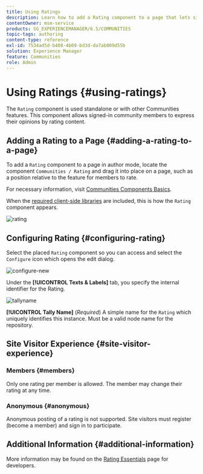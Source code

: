 ```yaml
---
title: Using Ratings
description: Learn how to add a Rating component to a page that lets signed-in community members express their opinions by rating content.
contentOwner: msm-service
products: SG_EXPERIENCEMANAGER/6.5/COMMUNITIES
topic-tags: authoring
content-type: reference
exl-id: 7534ad5d-b408-4b09-bd3d-da7ab009d55b
solution: Experience Manager
feature: Communities
role: Admin
---
```

# Using Ratings {#using-ratings}

The `Rating` component is used standalone or with other Communities features. This component allows signed-in community members to express their opinions by rating content.

## Adding a Rating to a Page {#adding-a-rating-to-a-page}

To add a `Rating` component to a page in author mode, locate the component `Communities / Rating` and drag it into place on a page, such as a position relative to the feature for members to rate.

For necessary information, visit [Communities Components Basics](basics.md).

When the [required client-side libraries](rating-basics.md#essentials-for-client-side) are included, this is how the `Rating` component appears.

![rating](assets/rating.png)

## Configuring Rating {#configuring-rating}

Select the placed `Rating` component so you can access and select the `Configure` icon which opens the edit dialog.

![configure-new](assets/configure-new.png)

Under the **[!UICONTROL Texts & Labels]** tab, you specify the internal identifier for the Rating.

![tallyname](assets/tallyname.png)

**[!UICONTROL Tally Name]**
  (*Required*) A simple name for the `Rating` which uniquely identifies this instance. Must be a valid node name for the repository.

## Site Visitor Experience {#site-visitor-experience}

### Members {#members}

Only one rating per member is allowed. The member may change their rating at any time.

### Anonymous {#anonymous}

Anonymous posting of a rating is not supported. Site visitors must register (become a member) and sign in to participate.

## Additional Information {#additional-information}

More information may be found on the [Rating Essentials](rating-basics.md) page for developers.
